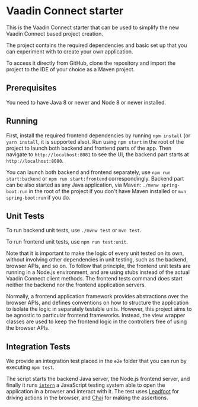 # Vaadin Connect starter

This is the Vaadin Connect starter that can be used to simplify the new Vaadin Connect based project creation.

The project contains the required dependencies and basic set up that you can experiment with to create your own application.

To access it directly from GitHub, clone the repository and import the project to the IDE of your choice as a Maven project.

## Prerequisites

You need to have Java 8 or newer and Node 8 or newer installed.

## Running

First, install the required frontend dependencies by running `npm install` (or `yarn install`, it is supported also).
Run using `npm start` in the root of the project to launch both backend and frontend parts of the app.
Then navigate to `http://localhost:8081` to see the UI, the backend part starts at `http://localhost:8080`.

You can launch both backend and frontend separately, use `npm run start:backend` or `npm run start:frontend` correspondingly.
Backend part can be also started as any Java application, via Maven: `./mvnw spring-boot:run` in the root of the project if you don't have Maven installed or `mvn spring-boot:run` if you do.

## Unit Tests

To run backend unit tests, use `./mvnw test` or `mvn test`.

To run frontend unit tests, use `npm run test:unit`.

Note that it is important to make the logic of every unit tested on its own,
without involving other dependencies in unit testing, such as the backend,
browser APIs, and so on. To follow that principle, the frontend unit tests
are running in a Node.js environment, and are using stubs instead of the actual
Vaadin Connect client methods. The frontend tests command does start neither
the backend nor the frontend application servers.

Normally, a frontend application framework provides abstractions over
the browser APIs, and defines conventions on how to structure the application
to isolate the logic in separately testable units. However, this project aims
to be agnostic to particular frontend frameworks. Instead, the view wrapper
classes are used to keep the frontend logic in the controllers free of using
the browser APIs.

## Integration Tests

We provide an integration test placed in the `e2e` folder that you can run by executing `npm test`.

The script starts the backend Java server, the Node.js frontend server, and finally it runs [`intern`](https://theintern.io/) a JavaScript testing system able to open the application in a browser and interact with it.
The test uses [Leadfoot](https://theintern.io/leadfoot/index.html) for driving actions in the browser, and [Chai](https://www.chaijs.com/) for making the assertions.
